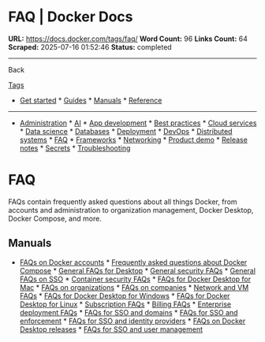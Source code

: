 # FAQ | Docker Docs

**URL:** https://docs.docker.com/tags/faq/
**Word Count:** 96
**Links Count:** 64
**Scraped:** 2025-07-16 01:52:46
**Status:** completed

---

Back

[Tags](https://docs.docker.com/tags/)

  * [Get started](https://docs.docker.com/get-started/)   * [Guides](https://docs.docker.com/guides/)   * [Manuals](https://docs.docker.com/manuals/)   * [Reference](https://docs.docker.com/reference/)

* * *

  * [Administration](https://docs.docker.com/tags/admin/ "Administration")   * [AI](https://docs.docker.com/tags/ai/ "AI")   * [App development](https://docs.docker.com/tags/app-dev/ "App development")   * [Best practices](https://docs.docker.com/tags/best-practices/ "Best practices")   * [Cloud services](https://docs.docker.com/tags/cloud-services/ "Cloud services")   * [Data science](https://docs.docker.com/tags/data-science/ "Data science")   * [Databases](https://docs.docker.com/tags/databases/ "Databases")   * [Deployment](https://docs.docker.com/tags/deploy/ "Deployment")   * [DevOps](https://docs.docker.com/tags/devops/ "DevOps")   * [Distributed systems](https://docs.docker.com/tags/distributed-systems/ "Distributed systems")   * [FAQ](https://docs.docker.com/tags/faq/ "FAQ")   * [Frameworks](https://docs.docker.com/tags/frameworks/ "Frameworks")   * [Networking](https://docs.docker.com/tags/networking/ "Networking")   * [Product demo](https://docs.docker.com/tags/product-demo/ "Product demo")   * [Release notes](https://docs.docker.com/tags/release-notes/ "Release notes")   * [Secrets](https://docs.docker.com/tags/secrets/ "Secrets")   * [Troubleshooting](https://docs.docker.com/tags/troubleshooting/ "Troubleshooting")

#  FAQ

FAQs contain frequently asked questions about all things Docker, from accounts and administration to organization management, Docker Desktop, Docker Compose, and more.

## Manuals

  * [FAQs on Docker accounts](https://docs.docker.com/admin/faqs/general-faqs/)   * [Frequently asked questions about Docker Compose](https://docs.docker.com/compose/support-and-feedback/faq/)   * [General FAQs for Desktop](https://docs.docker.com/desktop/troubleshoot-and-support/faqs/general/)   * [General security FAQs](https://docs.docker.com/security/faqs/general/)   * [General FAQs on SSO](https://docs.docker.com/security/faqs/single-sign-on/faqs/)   * [Container security FAQs](https://docs.docker.com/security/faqs/containers/)   * [FAQs for Docker Desktop for Mac](https://docs.docker.com/desktop/troubleshoot-and-support/faqs/macfaqs/)   * [FAQs on organizations](https://docs.docker.com/admin/faqs/organization-faqs/)   * [FAQs on companies](https://docs.docker.com/admin/faqs/company-faqs/)   * [Network and VM FAQs](https://docs.docker.com/security/faqs/networking-and-vms/)   * [FAQs for Docker Desktop for Windows](https://docs.docker.com/desktop/troubleshoot-and-support/faqs/windowsfaqs/)   * [FAQs for Docker Desktop for Linux](https://docs.docker.com/desktop/troubleshoot-and-support/faqs/linuxfaqs/)   * [Subscription FAQs](https://docs.docker.com/subscription/faq/)   * [Billing FAQs](https://docs.docker.com/billing/faqs/)   * [Enterprise deployment FAQs](https://docs.docker.com/enterprise/enterprise-deployment/faq/)   * [FAQs for SSO and domains](https://docs.docker.com/security/faqs/single-sign-on/domain-faqs/)   * [FAQs for SSO and enforcement](https://docs.docker.com/security/faqs/single-sign-on/enforcement-faqs/)   * [FAQs for SSO and identity providers](https://docs.docker.com/security/faqs/single-sign-on/idp-faqs/)   * [FAQs on Docker Desktop releases](https://docs.docker.com/desktop/troubleshoot-and-support/faqs/releases/)   * [FAQs for SSO and user management](https://docs.docker.com/security/faqs/single-sign-on/users-faqs/)